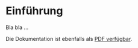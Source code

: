 # Einführung

Bla bla ...

Die Dokumentation ist ebenfalls als [PDF verfügbar](https://www.gitbook.com/download/pdf/book/timetab/docs).

